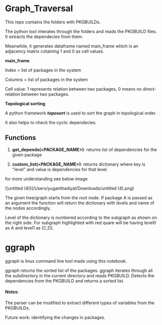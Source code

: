 # Graph_Traversal



This repo contains the folders with PKGBUILDs.



The python tool interates through the folders and reads the PKGBUILD files. It extracts the dependecies from them.

Meanwhile, it generates dataframe named main_frame which is an adjacency matrix cotaining 1 and 0 as cell values.



**main_frame**

Index = list of packages in the system

Columns = list of packages in the system

Cell value: 1 represents relation between two packages, 0 means no direct-relation between two packages.



**Topological sorting**

A python framework ***toposort*** is used to sort the graph in topological order.

It also helps to check the cyclic dependecies.



## Functions

1. **get_depends(<PACKAGE_NAME>)**: returns list of dependencies for the given package

2. **custom_list(<PACKAGE_NAME>)**: returns dictionary where key is "level" and value is dependencies for that level.

for more understanding see below image 

![untitled (4)](/Users/yuganthadiyal/Downloads/untitled (4).png)

The given tree/graph starts from the root node. If package A is passed as an argument the function will return the dictionary with levels and name of the nodes accordingly.

Level of the dictionary is numbered according to the subgraph as shown on the right side. For subgraph highlighted with red quare will be having level0 as A and level1 as [C,D].



# ggraph

ggraph is linux command line tool made using this notebook.

ggraph returns the sorted list of the packages. ggraph iterates through all the subdirectory in the current directory and reads PKGBUILD. Detects the dependencies from the PKGBUILD and returns a sorted list.



#### *Notes:*

The parser can be modified to extract different types of variables from the PKGBUILDs.

Future work: identifying the changes in packages.





